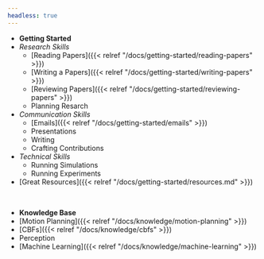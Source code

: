 ```yaml
---
headless: true
---
```


- **Getting Started**
- _Research Skills_
  - [Reading Papers]({{< relref "/docs/getting-started/reading-papers" >}})
  - [Writing a Papers]({{< relref "/docs/getting-started/writing-papers" >}})
  - [Reviewing Papers]({{< relref "/docs/getting-started/reviewing-papers" >}})
  - Planning Resarch
- _Communication Skills_
  - [Emails]({{< relref "/docs/getting-started/emails" >}})
  - Presentations
  - Writing
  - Crafting Contributions
- _Technical Skills_
  - Running Simulations
  - Running Experiments
- [Great Resources]({{< relref "/docs/getting-started/resources.md" >}})


<br />

- **Knowledge Base**
- [Motion Planning]({{< relref "/docs/knowledge/motion-planning" >}})
- [CBFs]({{< relref "/docs/knowledge/cbfs" >}})
- Perception
- [Machine Learning]({{< relref "/docs/knowledge/machine-learning" >}})

<br />


